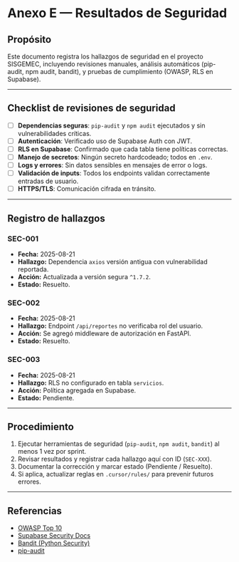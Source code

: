 # Anexo E — Resultados de Seguridad

## Propósito
Este documento registra los hallazgos de seguridad en el proyecto SISGEMEC, incluyendo revisiones manuales, análisis automáticos (pip-audit, npm audit, bandit), y pruebas de cumplimiento (OWASP, RLS en Supabase).

---

## Checklist de revisiones de seguridad

- [ ] **Dependencias seguras**: `pip-audit` y `npm audit` ejecutados y sin vulnerabilidades críticas.  
- [ ] **Autenticación**: Verificado uso de Supabase Auth con JWT.  
- [ ] **RLS en Supabase**: Confirmado que cada tabla tiene políticas correctas.  
- [ ] **Manejo de secretos**: Ningún secreto hardcodeado; todos en `.env`.  
- [ ] **Logs y errores**: Sin datos sensibles en mensajes de error o logs.  
- [ ] **Validación de inputs**: Todos los endpoints validan correctamente entradas de usuario.  
- [ ] **HTTPS/TLS**: Comunicación cifrada en tránsito.  

---

## Registro de hallazgos

### SEC-001
- **Fecha:** 2025-08-21  
- **Hallazgo:** Dependencia `axios` versión antigua con vulnerabilidad reportada.  
- **Acción:** Actualizada a versión segura `^1.7.2`.  
- **Estado:** Resuelto.  

### SEC-002
- **Fecha:** 2025-08-21  
- **Hallazgo:** Endpoint `/api/reportes` no verificaba rol del usuario.  
- **Acción:** Se agregó middleware de autorización en FastAPI.  
- **Estado:** Resuelto.  

### SEC-003
- **Fecha:** 2025-08-21  
- **Hallazgo:** RLS no configurado en tabla `servicios`.  
- **Acción:** Política agregada en Supabase.  
- **Estado:** Pendiente.  

---

## Procedimiento
1. Ejecutar herramientas de seguridad (`pip-audit`, `npm audit`, `bandit`) al menos 1 vez por sprint.  
2. Revisar resultados y registrar cada hallazgo aquí con ID (`SEC-XXX`).  
3. Documentar la corrección y marcar estado (Pendiente / Resuelto).  
4. Si aplica, actualizar reglas en `.cursor/rules/` para prevenir futuros errores.  

---

## Referencias
- [OWASP Top 10](https://owasp.org/Top10/)  
- [Supabase Security Docs](https://supabase.com/docs/guides/security)  
- [Bandit (Python Security)](https://bandit.readthedocs.io/en/latest/)  
- [pip-audit](https://pypi.org/project/pip-audit/)  
